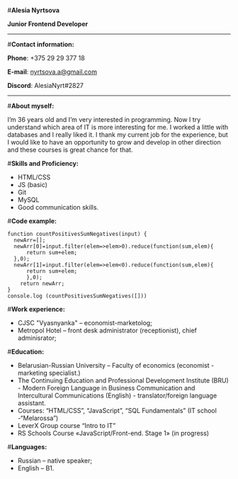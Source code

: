 #**Alesia Nyrtsova**

**Junior Frontend Developer**
*************************
#**Contact information:**

**Phone**: +375 29 29 377 18

**E-mail**: nyrtsova.a@gmail.com

**Discord**: AlesiaNyrt#2827
*************************
#**About myself:**

I’m 36 years old and I’m very interested in programming. Now I try understand which area of IT is more interesting for me. I worked a little with databases and I really liked it. I thank my current job for the experience, but I would like to have an opportunity to grow and develop in other direction and these courses is great chance for that.

#**Skills and Proficiency:**

* HTML/CSS
* JS (basic)
* Git
* MySQL
* Good communication skills.

#**Code example:**
```
function countPositivesSumNegatives(input) {
  newArr=[];
  newArr[0]=input.filter(elem=>elem>0).reduce(function(sum,elem){
      return sum+elem;
  },0);
  newArr[1]=input.filter(elem=>elem<0).reduce(function(sum,elem){
      return sum+elem;
      },0);
    return newArr;
}
console.log (countPositivesSumNegatives([]))
```
#**Work experience:**

* CJSC "Vyasnyanka" – economist-marketolog;
* Metropol Hotel – front desk administrator (receptionist), chief adminisrator;

#**Education:**

* Belarusian-Russian University – Faculty of economics (economist - marketing specialist.)
* The Continuing Education and Professional Development Institute (BRU) - Modern Foreign Language in Business Communication and Intercultural Communications (English) - translator/foreign language assistant.
* Courses: “HTML/CSS”, “JavaScript”, “SQL Fundamentals” (IT school -“Melarossa”)
* LeverX Group course “Intro to IT” 
* RS Schools Course «JavaScript/Front-end. Stage 1» (in progress)

#**Languages:**

* Russian – native speaker;
* English – B1.

